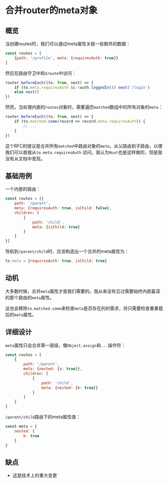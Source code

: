 # 合并router的meta对象

## 概览

当创建routes时，我们可以通过meta属性关联一些额外的数据：

```js
const routes = [
    {path: '/profile', meta: {requiresAuth: true}}
]
```

然后在路由守卫中和`$route`中访问：

```js
router.beforeEach((to, from, next) => {
    if (to.meta.requiresAuth && !auth.loggedIn()) next('/login')
    else next()
})
```

然而，当处理内嵌的`routes`对象时，需要遍历`matched`数组中的所有对象的`meta`：

```js
router.beforeEach((to, from, next) => {
    if (to.matched.some(record => record.meta.requiresAuth)) {
        // ...
    }
})
```

这个RFC的提议是合并所有`matched`中路由对象的`meta`，从父路由到子路由，以便我们可以直接从`to.meta.requiresAuth`
访问。我认为`Nuxt`也是这样做的，但是我没有从文档中发现。

## 基础用例

一个内嵌的路由：

```js
const routes = [{
    path: '/parent',
    meta: {requiresAuth: true, isChild: false},
    children: [
        {
            path: 'child',
            meta: {isChild: true}
        }
    ]
}]
```

导航到`/parent/child`时，应该构造出一个合并的meta属性为：

```js
to.meta = {requiresAuth: true, isChild: true}
```

## 动机

大多数时候，合并`meta`属性才是我们需要的。我从来没有见过需要始终内嵌最深的那个路由的`meta`属性。

这也会移除`to.matched.some`来检查`meta`是否存在的的需求，将只需要检查重重载后的`meta`属性。

## 详细设计

`meta`属性只会合并第一层级，像`Object.assign`和`...`操作符：

```js
const routes = [
    {
        path: '/parent',
        meta: {nested: {a: true}},
        children: [
            {
                path: 'child',
                meta: {nested: {b: true}}
            }
        ]
    }
]
```

`/parent/child`路由下的meta属性值：

```js
const meta = {
    nested: {
        b: true
    }
}
```

## 缺点

- 这是技术上的重大变更

